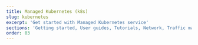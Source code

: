 ```yaml
---
title: Managed Kubernetes (k8s)
slug: kubernetes
excerpt: 'Get started with Managed Kubernetes service'
sections: 'Getting started, User guides, Tutorials, Network, Traffic management, Monitoring & Observability, GPU, Storage, Security, Serverless, Operators, Technical resources, Diagnostics'
order: 03
---
```


